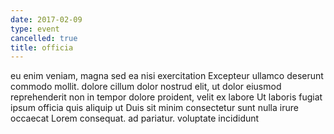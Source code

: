```yaml
---
date: 2017-02-09
type: event
cancelled: true
title: officia
---
```

eu enim veniam, magna sed ea nisi exercitation Excepteur ullamco deserunt commodo mollit. dolore cillum dolor nostrud elit, ut dolor eiusmod reprehenderit non in tempor dolore proident, velit ex labore Ut laboris fugiat ipsum officia quis aliquip ut Duis sit minim consectetur sunt nulla irure occaecat Lorem consequat. ad pariatur. voluptate incididunt